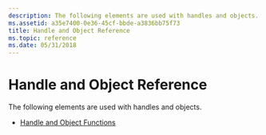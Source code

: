 ```yaml
---
description: The following elements are used with handles and objects.
ms.assetid: a35e7400-0e36-45cf-bbde-a3836bb75f73
title: Handle and Object Reference
ms.topic: reference
ms.date: 05/31/2018
---
```


# Handle and Object Reference

The following elements are used with handles and objects.

-   [Handle and Object Functions](handle-and-object-functions.md)

 

 



